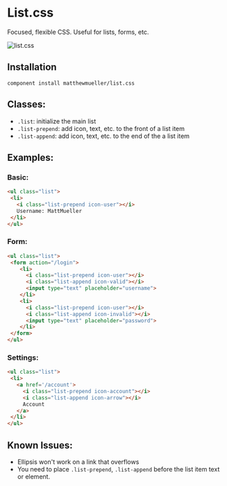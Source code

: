 # List.css

  Focused, flexible CSS. Useful for lists, forms, etc.

  ![list.css](http://f.cl.ly/items/2y2n291M0H0W0t3Z2u0C/Screen%20Shot%202012-11-30%20at%2010.41.42%20AM.png)

## Installation

    component install matthewmueller/list.css

## Classes:

* `.list`: initialize the main list
* `.list-prepend`: add icon, text, etc. to the front of a list item
* `.list-append`: add icon, text, etc. to the end of the a list item

## Examples:

### Basic:

```html
<ul class="list">
 <li>
   <i class="list-prepend icon-user"></i>
   Username: MattMueller
 </li>
</ul>
```

### Form:

```html
<ul class="list">
 <form action="/login">
    <li>
      <i class="list-prepend icon-user"></i>
      <i class="list-append icon-valid"></i>
      <input type="text" placeholder="username">
    </li>
    <li>
      <i class="list-prepend icon-user"></i>
      <i class="list-append icon-invalid"></i>
      <input type="text" placeholder="password">
    </li>
 </form>
</ul>
```

### Settings:

```html
<ul class="list">
 <li>
   <a href='/account'>
     <i class="list-prepend icon-account"></i>
     <i class="list-append icon-arrow"></i>
     Account
   </a>
 </li>
</ul>
```

## Known Issues:

* Ellipsis won't work on a link that overflows
* You need to place `.list-prepend`, `.list-append` before the list item text or element.

